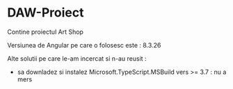 # DAW-Proiect
Contine proiectul Art Shop

Versiunea de Angular pe care o folosesc este : 8.3.26

Alte solutii pe care le-am incercat si n-au reusit :
- sa downladez si instalez Microsoft.TypeScript.MSBuild vers >= 3.7 : nu a mers 
